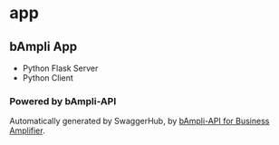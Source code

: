 # app
## bAmpli App

- Python Flask Server
- Python Client

### Powered by bAmpli-API

Automatically generated by SwaggerHub, by [bAmpli-API for Business Amplifier](https://app.swaggerhub.com/apis/motta/bampli/1.0.0-oas3).

